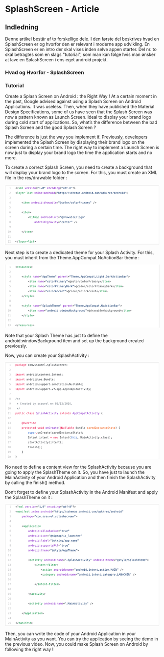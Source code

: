 # SplashScreen - Article

## Indledning

Denne artikel består af to forskellige dele. 
I den første del beskrives hvad en SplashScreen er og hvorfor den er relevant i moderne app udvikling. En SplashScreen er en intro der skal vises inden selve appen starter.
Del nr. to skal betragtes som en slags "tutorial", som man kan følge hvis man ønsker at lave en SplashScreen i ens eget android projekt.

### Hvad og Hvorfor - SplashScreen

### Tutorial

Create a Splash Screen on Android : the Right Way !
At a certain moment in the past, Google advised against using a Splash Screen on Android Applications. It was useless. Then, when they have published the Material Design Specifications, some of us have seen that the Splash Screen was now a pattern known as Launch Screen. Ideal to display your brand logo during cold start of applications. So, what’s the difference between the bad Splash Screen and the good Splash Screen ?

The difference is just the way you implement if. Previously, developers implemented the Splash Screen by displaying their brand logo on the screen during a certain time. The right way to implement a Launch Screen is now just to display your brand logo the time the application starts and no more.

To create a correct Splash Screen, you need to create a background that will display your brand logo to the screen. For this, you must create an XML file in the res/drawable folder :

![alt text](https://github.com/J-Egeberg/SplashScreen/blob/master/Pictures/1.png)

Next step is to create a dedicated theme for your Splash Activity. For this, you must inherit from the Theme.AppCompat.NoActionBar theme :

![alt text](https://github.com/J-Egeberg/SplashScreen/blob/master/Pictures/2.png)

Note that your Splash Theme has just to define the android:windowBackground item and set up the background created previously.

Now, you can create your SplashActivity :

![alt text](https://github.com/J-Egeberg/SplashScreen/blob/master/Pictures/3.png)

No need to define a content view for the SplashActivity because you are going to apply the SplashTheme on it. So, you have just to launch the MainActivity of your Android Application and then finish the SplashActivity by calling the finish() method.

Don’t forget to define your SplashActivity in the Android Manifest and apply the SplashTheme on it :

![alt text](https://github.com/J-Egeberg/SplashScreen/blob/master/Pictures/4.png)

Then, you can write the code of your Android Application in your MainActivity as you want. You can try the application by seeing the demo in the previous video. Now, you could make Splash Screen on Android by following the right way !
